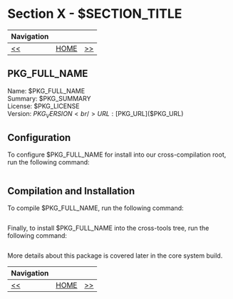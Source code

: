 # Section X - $SECTION_TITLE

| Navigation |||
| --- | --- | ---: |
| [<<](./$PREVIOUS_PAGE.md) | [HOME](../README.md) | [>>](./$NEXT_PAGE.md) |

## PKG_FULL_NAME

Name: $PKG_FULL_NAME<br />
Summary: $PKG_SUMMARY<br />
License: $PKG_LICENSE<br />
Version: $PKG_VERSION<br />
URL: [$PKG_URL]($PKG_URL)<br />

## Configuration

To configure $PKG_FULL_NAME for install into our cross-compilation root, run the following command:

```bash
```

## Compilation and Installation

To compile $PKG_FULL_NAME, run the following command:

```bash
```

Finally, to install $PKG_FULL_NAME into the cross-tools tree, run the following command:

```bash
```

More details about this package is covered later in the core system build.

| Navigation |||
| --- | --- | ---: |
| [<<](./$PREVIOUS_PAGE.md) | [HOME](../README.md) | [>>](./$NEXT_PAGE.md) |
